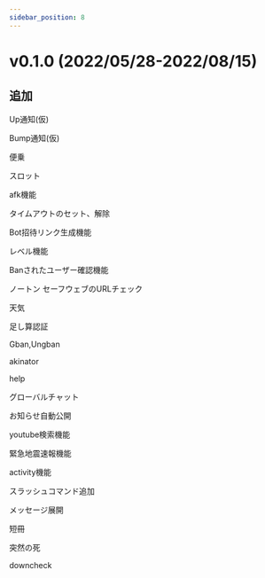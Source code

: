 ```yaml
---
sidebar_position: 8
---
```

# v0.1.0 (2022/05/28-2022/08/15)
## 追加
Up通知(仮)

Bump通知(仮)

便乗

スロット

afk機能

タイムアウトのセット、解除

Bot招待リンク生成機能

レベル機能

Banされたユーザー確認機能

ノートン セーフウェブのURLチェック

天気

足し算認証

Gban,Ungban

akinator

help

グローバルチャット

お知らせ自動公開

youtube検索機能

緊急地震速報機能

activity機能

スラッシュコマンド追加

メッセージ展開

短冊

突然の死

downcheck